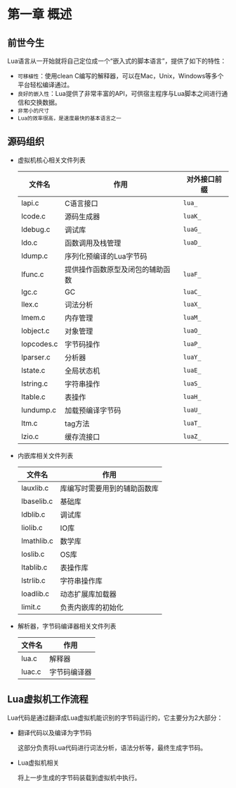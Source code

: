 # 第一章 概述



## 前世今生

Lua语言从一开始就将自己定位成一个“嵌入式的脚本语言”，提供了如下的特性：

- `可移植性`：使用clean C编写的解释器，可以在Mac，Unix，Windows等多个平台轻松编译通过。
- `良好的嵌入性`：Lua提供了非常丰富的API，可供宿主程序与Lua脚本之间进行通信和交换数据。
- `非常小的尺寸`
- `Lua的效率很高，是速度最快的基本语言之一`



## 源码组织

- 虚拟机核心相关文件列表

  | 文件名     | 作用                             | 对外接口前缀 |
  | ---------- | -------------------------------- | ------------ |
  | lapi.c     | C语言接口                        | `lua_`       |
  | lcode.c    | 源码生成器                       | `luaK_`      |
  | ldebug.c   | 调试库                           | `luaG_`      |
  | ldo.c      | 函数调用及栈管理                 | `luaD_`      |
  | ldump.c    | 序列化预编译的Lua字节码          |              |
  | lfunc.c    | 提供操作函数原型及闭包的辅助函数 | `luaF_`      |
  | lgc.c      | GC                               | `luaC_`      |
  | llex.c     | 词法分析                         | `luaX_`      |
  | lmem.c     | 内存管理                         | `luaM_`      |
  | lobject.c  | 对象管理                         | `luaO_`      |
  | lopcodes.c | 字节码操作                       | `luaP_`      |
  | lparser.c  | 分析器                           | `luaY_`      |
  | lstate.c   | 全局状态机                       | `luaE_`      |
  | lstring.c  | 字符串操作                       | `luaS_`      |
  | ltable.c   | 表操作                           | `luaH_`      |
  | lundump.c  | 加载预编译字节码                 | `luaU_`      |
  | ltm.c      | tag方法                          | `luaT_`      |
  | lzio.c     | 缓存流接口                       | `luaZ_`      |

- 内嵌库相关文件列表

  | 文件名     | 作用                         |
  | ---------- | ---------------------------- |
  | lauxlib.c  | 库编写时需要用到的辅助函数库 |
  | lbaselib.c | 基础库                       |
  | ldblib.c   | 调试库                       |
  | liolib.c   | IO库                         |
  | lmathlib.c | 数学库                       |
  | loslib.c   | OS库                         |
  | ltablib.c  | 表操作库                     |
  | lstrlib.c  | 字符串操作库                 |
  | loadlib.c  | 动态扩展库加载器             |
  | limit.c    | 负责内嵌库的初始化           |

- 解析器，字节码编译器相关文件列表

  | 文件名 | 作用         |
  | ------ | ------------ |
  | lua.c  | 解释器       |
  | luac.c | 字节码编译器 |



## Lua虚拟机工作流程

Lua代码是通过翻译成Lua虚拟机能识别的字节码运行的，它主要分为2大部分：

- 翻译代码以及编译为字节码

  这部分负责将Lua代码进行词法分析，语法分析等，最终生成字节码。

- Lua虚拟机相关

  将上一步生成的字节码装载到虚拟机中执行。